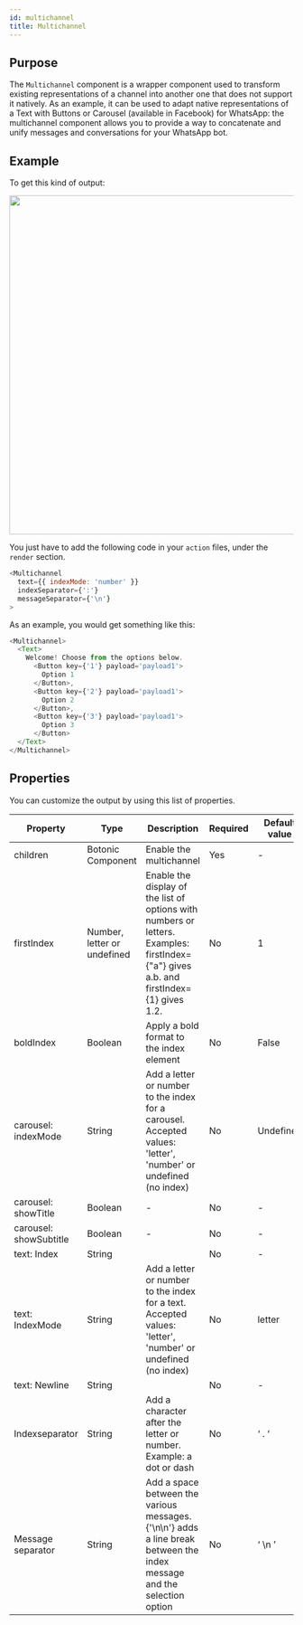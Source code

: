 ```yaml
---
id: multichannel
title: Multichannel
---
```


## Purpose

The `Multichannel` component is a wrapper component used to transform existing representations of a channel into another one that does not support it natively. 
As an example, it can be used to adapt native representations of a Text with Buttons or Carousel (available in Facebook) for WhatsApp: the multichannel component allows you to provide a way to concatenate and unify messages and conversations for your WhatsApp bot.

## Example

To get this kind of output:

<img src="https://botonic-doc-static.netlify.com/images/multichannel/multichannel-visuals.png" width="600"/>


You just have to add the following code in your `action` files, under the `render` section.

```javascript
<Multichannel
  text={{ indexMode: 'number' }}
  indexSeparator={':'}
  messageSeparator={'\n'}
>
```


As an example, you would get something like this: 

```javascript
<Multichannel>
  <Text>
    Welcome! Choose from the options below.
      <Button key={'1'} payload='payload1'>
        Option 1
      </Button>,
      <Button key={'2'} payload='payload1'>
        Option 2
      </Button>,
      <Button key={'3'} payload='payload1'>
        Option 3
      </Button>
  </Text>
</Multichannel>
```

## Properties

You can customize the output by using this list of properties.

| Property               | Type                                 | Description                                                                                                                            | Required | Default value |
|------------------------|--------------------------------------|----------------------------------------------------------------------------------------------------------------------------------------|----------|---------------|
| children               | Botonic Component                    | Enable the multichannel                                                                                                                | Yes      | -             |
| firstIndex             | Number, letter or undefined          | Enable the display of the list of options with numbers or letters. Examples: firstIndex={"a"} gives a.b. and firstIndex={1} gives 1.2. | No       | 1             |
| boldIndex              | Boolean                              | Apply a bold format to the index element                                                                                               | No       | False         |
| carousel: indexMode    | String | Add a letter or number to the index for a carousel. Accepted values: 'letter', 'number' or undefined (no index)                                                                                    | No       | Undefined     |
| carousel: showTitle    | Boolean                              | -                                                                                                                                      | No       | -             |
| carousel: showSubtitle | Boolean                              | -                                                                                                                                      | No       |         -      |
| text: Index            | String                               |                                                                                                                                        | No       |       -        |
| text: IndexMode        | String | Add a letter or number to the index for a text. Accepted values: 'letter', 'number' or undefined (no index)                                                                                         | No       | letter        |
| text: Newline          | String                               |                                                                                                                                        | No       |    -           |
| Indexseparator         |               String                       |        Add a character after the letter or number.  Example: a dot or dash                                                                                                                              |    No      |    ‘ . ‘           |
|    Message separator                    |        String                              |       Add a space between the various messages. {'\n\n'} adds a line break between the index message and the selection option                                                                                                                                 |     No     |       ‘ \n ’        |
                      






